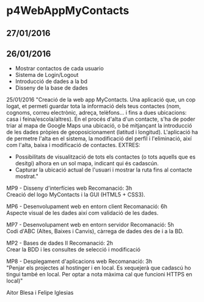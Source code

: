﻿# p4WebAppMyContacts

27/01/2016
----------


26/01/2016
----------
* Mostrar contactos de cada usuario
* Sistema de Login/Logout
* Introducció de dades a la bd
* Disseny de la base de dades

25/01/2016
"Creació de la web app MyContacts. Una aplicació que, un cop logat, et permeti guardar tota la informació dels teus contactes (nom, cognoms, correu electrònic, adreça, telèfons... i fins a dues ubicacions: casa i feina/escola/altres). En el procés d'alta d'un contacte, s'ha de poder triar al mapa de Google Maps una ubicació, o bé mitjançant la introducció de les dades pròpies de geoposicionament (latitud i longitud).
L'aplicació ha de permetre l'alta en el sistema, la modificació del perfil i l'eliminació, així com l'alta, baixa i modificació de contactes.
EXTRES:
- Possibilitats de visualització de tots els contactes (o tots aquells que es desitgi) alhora en un sol mapa, indicant qui és cadascún.
- Capturar la ubicació actual de l'usuari i mostrar la ruta fins al contacte mostrat."									
									
									
									
									
MP9 - Disseny d'interfícies web							Recomanació:	3h	
Creació del logo MyContacts i la GUI (HTML5 + CSS3).									
									
									
MP6 - Desenvolupament web en entorn client							Recomanació:	6h	
Aspecte visual de les dades així com validació de les dades.									
									
									
MP7 - Desenvolupament web en entorn servidor							Recomanació:	5h	
Codi d'ABC (Altes, Baixes i Canvis), càrrega de dades des de i a la BD.									
									
									
MP2 - Bases de dades II							Recomanació:	2h	
Crear la BDD i les consultes de selecció i modificació									
									
									
MP8 - Desplegament d'aplicacions web							Recomanació:	3h	
"Penjar els projectes al hostinger i en local. Es xequejerà que cadascú ho tingui també
en local. Per optar a nota màxima cal que funcioni HTTPS en local)"									
									

Aitor Blesa i Felipe Iglesias